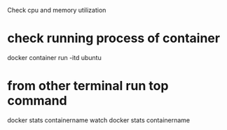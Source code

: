 
Check cpu and memory utilization

# check running process of container 

docker container run -itd ubuntu


# from other terminal run top command 

docker stats containername 
watch docker stats containername 
